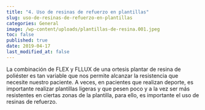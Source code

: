 ```yaml
---
title: "4. Uso de resinas de refuerzo en plantillas"
slug: uso-de-resinas-de-refuerzo-en-plantillas
categories: General
image: /wp-content/uploads/plantillas-de-resina.001.jpeg
toc: false
published: true
date: 2019-04-17
last_modified_at: false
---
```

La combinación de FLEX y FLLUX de una ortesis  plantar de resina de poliéster es tan variable que nos permite alcanzar la resistencia que necesite nuestro paciente. A veces, en pacientes que realizan deporte, es importante realizar plantillas ligeras y que pesen poco y a la vez ser más resistentes en ciertas zonas de la plantilla, para ello, es importante el uso de resinas de refuerzo.